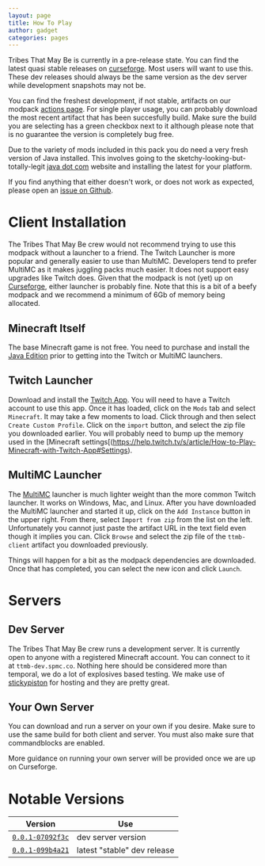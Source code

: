 ```yaml
---
layout: page
title: How To Play
author: gadget
categories: pages
---
```


Tribes That May Be is currently in a pre-release state. You can find the latest quasi stable releases on [curseforge](https://www.curseforge.com/minecraft/modpacks/tribes-that-may-be). Most users will want to use this. These dev releases should always be the same version as the dev server while development snapshots may not be.

You can find the freshest development, if not stable, artifacts on our modpack [actions page](https://github.com/tribesthatmaybe/modpack/actions?query=workflow%3Amake-modpack). For single player usage, you can probably download the most recent artifact that has been succesfully build. Make sure the build you are selecting has a green checkbox next to it although please note that is no guarantee the version is completely bug free.

Due to the variety of mods included in this pack you do need a very fresh version of Java installed. This involves going to the sketchy-looking-but-totally-legit [java dot com](https://www.java.com/) website and installing the latest for your platform.

If you find anything that either doesn't work, or does not work as expected, please open an [issue on Github](https://github.com/tribesthatmaybe/modpack/issues).

# Client Installation

The Tribes That May Be crew would not recommend trying to use this modpack without a launcher to a friend. The Twitch Launcher is more popular and generally easier to use than MultiMC. Developers tend to prefer MultiMC as it makes juggling packs much easier. It does not support easy upgrades like Twitch does. Given that the modpack is not (yet) up on [Curseforge](https://www.curseforge.com/), either launcher is probably fine. Note that this is a bit of a beefy modpack and we recommend a minimum of 6Gb of memory being allocated.

## Minecraft Itself

The base Minecraft game is not free. You need to purchase and install the [Java Edition](https://www.minecraft.net/en-us/store/minecraft-java-edition/) prior to getting into the Twitch or MultiMC launchers.

## Twitch Launcher

Download and install the [Twitch App](https://www.twitch.tv/downloads). You will need to have a Twitch account to use this app. Once it has loaded, click on the `Mods` tab and select `Minecraft`. It may take a few moments to load. Click through and then select `Create Custom Profile`. Click on the `import` button, and select the zip file you downloaded earlier. You will probably need to bump up the memory used in the [Minecraft settings[(https://help.twitch.tv/s/article/How-to-Play-Minecraft-with-Twitch-App#Settings).

## MultiMC Launcher

The [MultiMC](https://multimc.org/) launcher is much lighter weight than the more common Twitch launcher. It works on Windows, Mac, and Linux. After you have downloaded the MultiMC launcher and started it up, click on the `Add Instance` button in the upper right. From there, select `Import from zip` from the list on the left. Unfortunately you cannot just paste the artifact URL in the text field even though it implies you can. Click `Browse` and select the zip file of the `ttmb-client` artifact you downloaded previously.

Things will happen for a bit as the modpack dependencies are downloaded. Once that has completed, you can select the new icon and click `Launch`.

# Servers

## Dev Server

The Tribes That May Be crew runs a development server. It is currently open to anyone with a registered Minecraft account. You can connect to it at `ttmb-dev.spmc.co`. Nothing here should be considered more than temporal, we do a lot of explosives based testing. We make use of [stickypiston](https://stickypiston.co/) for hosting and they are pretty great.

## Your Own Server

You can download and run a server on your own if you desire. Make sure to use the same build for both client and server. You must also make sure that commandblocks are enabled.

More guidance on running your own server will be provided once we are up on Curseforge.

# Notable Versions

| Version | Use |
| ------- | --- |
| [`0.0.1-07092f3c`](https://github.com/tribesthatmaybe/modpack/actions/runs/154559356) | dev server version |
| [`0.0.1-099b4a21`](https://github.com/tribesthatmaybe/modpack/actions/runs/159692991) | latest "stable" dev release |
